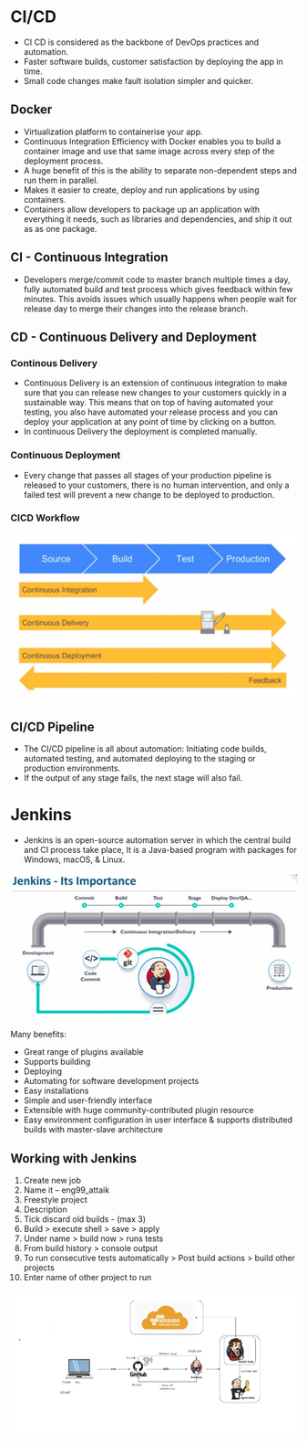 # CI/CD 

- CI CD is considered as the backbone of DevOps practices and automation.
- Faster software builds, customer satisfaction by deploying the app in time.
- Small code changes make fault isolation simpler and quicker.

## Docker

- Virtualization platform to containerise your app.
- Continuous Integration Efficiency with Docker enables you to build a container image and use that same image across every step of the deployment process. 
- A huge benefit of this is the ability to separate non-dependent steps and run them in parallel.
- Makes it easier to create, deploy and run applications by using containers.
- Containers allow developers to package up an application with everything it needs, such as libraries and dependencies, and ship it out as as one package.


## CI - Continuous Integration
- Developers merge/commit code to master branch multiple times a day, fully automated build and test process which gives feedback within few minutes. This avoids issues which usually happens when people wait for release day to merge their changes into the release branch.


## CD - Continuous Delivery and Deployment

### Continous Delivery
- Continuous Delivery is an extension of continuous integration to make sure that you can release new changes to your customers quickly in a sustainable way. This means that on top of having automated your testing, you also have automated your release process and you can deploy your application at any point of time by clicking on a button.
- In continuous Delivery the deployment is completed manually.

### Continuous Deployment
- Every change that passes all stages of your production pipeline is released to your customers, there is no human intervention, and only a failed test will prevent a new change to be deployed to production.

### CICD Workflow 

![Alt text](https://github.com/a-miah/eng99_CICD/blob/main/Images/CICD-workflow.JPG "CICD Workflow")

## CI/CD Pipeline
- The CI/CD pipeline is all about automation: Initiating code builds, automated testing, and automated deploying to the staging or production environments.
- If the output of any stage fails, the next stage will also fail.


# Jenkins
- Jenkins is an open-source automation server in which the central build and CI process take place, It is a Java-based program with packages for Windows, macOS, & Linux.

![Alt text](https://github.com/a-miah/eng99_CICD/blob/main/Images/jenkins-pipeline.JPG "Jenkins Pipeline")

Many benefits:
- Great range of plugins available
- Supports building
- Deploying
- Automating for software development projects
- Easy installations
- Simple and user-friendly interface
- Extensible with huge community-contributed plugin resource
- Easy environment configuration in user interface & supports distributed builds with master-slave architecture

## Working with Jenkins
1.	Create new job
2.	Name it – eng99_attaik
3.	Freestyle project
4.	Description 
5.	Tick discard old builds - (max 3)
6.	Build > execute shell > save > apply
7.	Under name > build now > runs tests
8.	From build history > console output
9.	To run consecutive tests automatically > Post build actions > build other projects 
10.	Enter name of other project to run 


![Alt text](https://github.com/a-miah/eng99_CICD/blob/main/Images/jenkins_diagram.JPG "Jenkins Diagram")